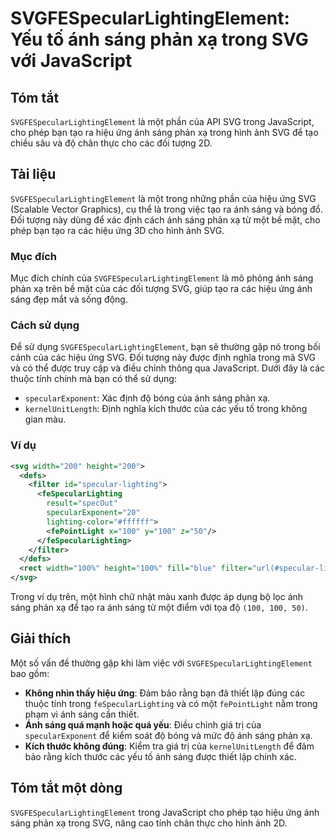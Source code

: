 <!--
Meta Description: # SVGFESpecularLightingElement: Yếu tố ánh sáng phản xạ trong SVG với JavaScript ## Tóm tắt `SVGFESpecularLightingElement` là một phần của API SVG tro...
Meta Keywords: ánh, sáng, trong, svg, của
-->

# SVGFESpecularLightingElement: Yếu tố ánh sáng phản xạ trong SVG với JavaScript

## Tóm tắt
`SVGFESpecularLightingElement` là một phần của API SVG trong JavaScript, cho phép bạn tạo ra hiệu ứng ánh sáng phản xạ trong hình ảnh SVG để tạo chiều sâu và độ chân thực cho các đối tượng 2D.

## Tài liệu
`SVGFESpecularLightingElement` là một trong những phần của hiệu ứng SVG (Scalable Vector Graphics), cụ thể là trong việc tạo ra ánh sáng và bóng đổ. Đối tượng này dùng để xác định cách ánh sáng phản xạ từ một bề mặt, cho phép bạn tạo ra các hiệu ứng 3D cho hình ảnh SVG.

### Mục đích
Mục đích chính của `SVGFESpecularLightingElement` là mô phỏng ánh sáng phản xạ trên bề mặt của các đối tượng SVG, giúp tạo ra các hiệu ứng ánh sáng đẹp mắt và sống động.

### Cách sử dụng
Để sử dụng `SVGFESpecularLightingElement`, bạn sẽ thường gặp nó trong bối cảnh của các hiệu ứng SVG. Đối tượng này được định nghĩa trong mã SVG và có thể được truy cập và điều chỉnh thông qua JavaScript. Dưới đây là các thuộc tính chính mà bạn có thể sử dụng:

- `specularExponent`: Xác định độ bóng của ánh sáng phản xạ.
- `kernelUnitLength`: Định nghĩa kích thước của các yếu tố trong không gian màu.

### Ví dụ
```xml
<svg width="200" height="200">
  <defs>
    <filter id="specular-lighting">
      <feSpecularLighting 
        result="specOut" 
        specularExponent="20" 
        lighting-color="#ffffff">
        <fePointLight x="100" y="100" z="50"/>
      </feSpecularLighting>
    </filter>
  </defs>
  <rect width="100%" height="100%" fill="blue" filter="url(#specular-lighting)"/>
</svg>
```

Trong ví dụ trên, một hình chữ nhật màu xanh được áp dụng bộ lọc ánh sáng phản xạ để tạo ra ánh sáng từ một điểm với tọa độ `(100, 100, 50)`.

## Giải thích
Một số vấn đề thường gặp khi làm việc với `SVGFESpecularLightingElement` bao gồm:

- **Không nhìn thấy hiệu ứng**: Đảm bảo rằng bạn đã thiết lập đúng các thuộc tính trong `feSpecularLighting` và có một `fePointLight` nằm trong phạm vi ánh sáng cần thiết.
- **Ánh sáng quá mạnh hoặc quá yếu**: Điều chỉnh giá trị của `specularExponent` để kiểm soát độ bóng và mức độ ánh sáng phản xạ.
- **Kích thước không đúng**: Kiểm tra giá trị của `kernelUnitLength` để đảm bảo rằng kích thước các yếu tố ánh sáng được thiết lập chính xác.

## Tóm tắt một dòng
`SVGFESpecularLightingElement` trong JavaScript cho phép tạo hiệu ứng ánh sáng phản xạ trong SVG, nâng cao tính chân thực cho hình ảnh 2D.